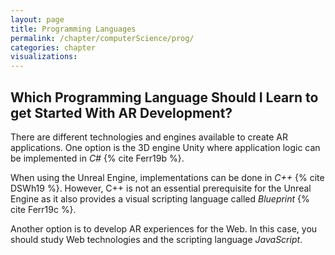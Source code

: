```yaml
---
layout: page
title: Programming Languages
permalink: /chapter/computerScience/prog/
categories: chapter
visualizations:
---
```


## Which Programming Language Should I Learn to get Started With AR Development?

There are different technologies and engines available to create AR applications.
One option is the 3D engine Unity where application logic can be implemented in *C#* {% cite Ferr19b %}.

When using the Unreal Engine, implementations can be done in *C++* {% cite DSWh19 %}.
However, C++ is not an essential prerequisite for the Unreal Engine as it also provides a visual scripting language called *Blueprint* {% cite Ferr19c %}.

Another option is to develop AR experiences for the Web.
In this case, you should study Web technologies and the scripting language *JavaScript*.